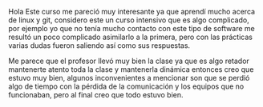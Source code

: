 Hola
Este curso me pareció muy interesante ya que aprendí mucho acerca de linux y git, considero este un curso intensivo que es algo complicado, por ejemplo yo que no tenía mucho contacto con este tipo de software me resultó un poco complicado asimilarlo a la primera, pero con las prácticas varias dudas fueron saliendo así como sus respuestas.

Me parece que el profesor llevó muy bien la clase ya que es algo retador mantenerte atento toda la clase y mantenerla dinámica entonces creo que estuvo muy bien, algunos inconvenientes a mencionar son que se perdió algo de tiempo con la pérdida de la comunicación y los equipos que no funcionaban, pero al final creo que todo estuvo bien.


